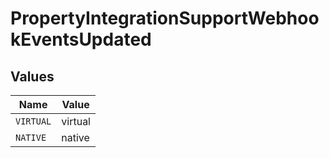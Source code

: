 # PropertyIntegrationSupportWebhookEventsUpdated


## Values

| Name      | Value     |
| --------- | --------- |
| `VIRTUAL` | virtual   |
| `NATIVE`  | native    |